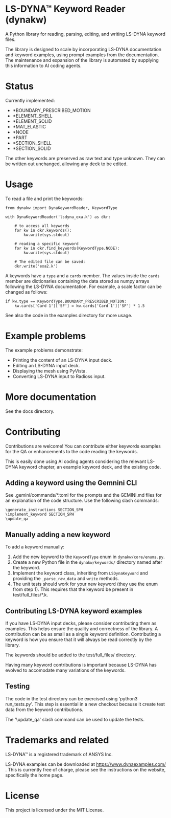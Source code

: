 # LS-DYNA™ Keyword Reader (dynakw)

A Python library for reading, parsing, editing, and writing LS-DYNA keyword files.

The library is designed to scale by incorporating LS-DYNA documentation and keyword examples, using prompt examples from the documentation.
The maintenance and expansion of the library is automated by supplying this information to AI coding agents.



# Status

Currently implemented:

 - \*BOUNDARY\_PRESCRIBED\_MOTION  
 - \*ELEMENT\_SHELL  
 - \*ELEMENT\_SOLID 
 - \*MAT\_ELASTIC 
 - \*NODE
 - \*PART 
 - \*SECTION\_SHELL
 - \*SECTION\_SOLID

The other keywords are preserved as raw text and type unknown. They can be written out unchanged, allowing
any deck to be edited.



# Usage
To read a file and print the keywords:

```
from dynakw import DynaKeywordReader, KeywordType

with DynaKeywordReader('lsdyna_exa.k') as dkr:

    # to access all keywords
    for kw in dkr.keywords():
        kw.write(sys.stdout)

    # reading a specific keyword
    for kw in dkr.find_keywords(KeywordType.NODE):
        kw.write(sys.stdout)

    # The edited file can be saved: 
    dkr.write('exa2.k')
```

A keywords have a `type` and a `cards` member. 
The values inside the `cards` member are
dictionaries containing the data stored as numpy arrays
following the LS-DYNA documentation.
For example, a scale factor can be changed as follows:

```
if kw.type == KeywordType.BOUNDARY_PRESCRIBED_MOTION:
    kw.cards['Card 1']['SF'] = kw.cards['Card 1']['SF'] * 1.5
```

See also the code in the examples directory for more usage.


# Example problems
The example problems demonstrate:

 - Printing the content of an LS-DYNA input deck.
 - Editing an LS-DYNA input deck.
 - Displaying the mesh using PyVista.
 - Converting LS-DYNA input to Radioss input.



# More documentation
See the docs directory.




# Contributing
Contributions are welcome! You can contribute either keywords examples for the QA or enhancements to the code reading the keywords.

This is easily done using AI coding agents considering the relevant LS-DYNA keyword chapter,
an example keyword deck, and the existing code.


## Adding a keyword using the Gemnini CLI
See .gemini/commands/\*.toml for
the prompts and the GEMINI.md files for an explanation of the code structure.
Use the following slash commands:

```
\generate_instructions SECTION_SPH
\implement_keyword SECTION_SPH
\update_qa
```

## Manually adding a new keyword
To add a keyword manually:

1. Add the new keyword to the `KeywordType` enum in `dynakw/core/enums.py`.
2. Create a new Python file in the `dynakw/keywords/` directory named after the keyword.
3. Implement the keyword class, inheriting from `LSDynaKeyword` and providing the `_parse_raw_data` and `write` methods.
4. The unit tests should work for your new keyword (they use the enum from step 1). This requires that the keyword be present in test/full\_files/\*.k.



## Contributing LS-DYNA keyword examples
If you have LS-DYNA input decks, please consider contributing them as examples. This helps ensure the quality and
correctness of the library. A contribution can be as small as a single keyword definition.
Contributing a keyword is how you ensure that it will always be read correctly by the library.

The keywords should be added to the test/full\_files/ directory.

Having many keyword contributions is important because LS-DYNA has evolved to accomodate
many variations of the keywords.



## Testing
The code in the test directory can be exercised using 'python3 run_tests.py'.
This step is essential in a new checkout because it create test data from the keyword contributions.

The '\update_qa' slash command can be used to update the tests.


# Trademarks and related
LS-DYNA™ is a registered trademark of ANSYS Inc.

LS-DYNA examples can be downloaded at https://www.dynaexamples.com/ .
This is currently free of charge, please see the instructions on the website, specifically the home page.


# License
This project is licensed under the MIT License.
